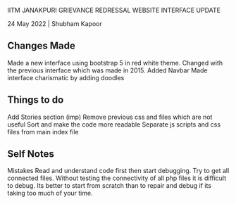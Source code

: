 IITM JANAKPURI GRIEVANCE REDRESSAL WEBSITE INTERFACE UPDATE 

24 May 2022 | Shubham Kapoor

##  Changes Made ##
Made a new interface using bootstrap 5 in red white theme.
Changed with the previous interface which was made in 2015.
Added Navbar 
Made interface charismatic by adding doodles

## Things to do ##
Add Stories section (imp)
Remove previous css and files which are not useful
Sort and make the code more readable
Separate js scripts and css files from main index file

## Self Notes ## 
Mistakes 
Read and understand code first then start debugging. 
Try to get all connected files. Without testing the connectivity of all php files it is difficult to debug.
Its better to start from scratch than to repair and debug if its taking too much of your time.





